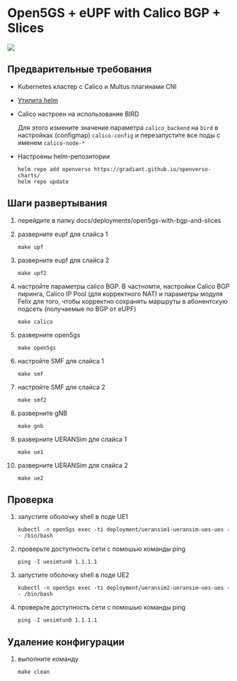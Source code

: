 # Open5GS + eUPF with Calico BGP + Slices

![](./schema.png)

## Предварительные требования

- Kubernetes кластер с Calico и Multus плагинами CNI
- [Утилита helm](https://helm.sh/docs/intro/install/)
- Calico настроен на использование BIRD

    Для этого измените значение параметра `calico_backend` на `bird` в настройках (configmap) `calico-config` и перезапустите все поды с именем `calico-node-*`

- Настроены helm-репозитории

    ```
    helm repo add openverso https://gradiant.github.io/openverso-charts/
    helm repo update
    ```

## Шаги развертывания

1. перейдите в папку docs/deployments/open5gs-with-bgp-and-slices

1. разверните eupf для слайса 1

    `make upf`

2. разверните eupf для слайса 2

    `make upf2`

1. настройте параметры calico BGP. В частномти, настройки Calico BGP пиринга, Calico IP Pool (для корректного NAT) и параметры модуля Felix для того, чтобы корректно сохранять маршруты в абонентскую подсеть (получаемые по BGP от eUPF)

    `make calico`

4. разверните open5gs

    `make open5gs`

5. настройте SMF для слайса 1

    `make smf`

6. настройте SMF для слайса 2

    `make smf2`

7. разверните gNB

    `make gnb`

8. разверните UERANSim для слайса 1

    `make ue1`

9. разверните UERANSim для слайса 2

    `make ue2`

## Проверка

1. запустите оболочку shell в поде UE1

    `kubectl -n open5gs exec -ti deployment/ueransim1-ueransim-ues-ues -- /bin/bash`

2. проверьте доступность сети с помошью команды ping

    `ping -I uesimtun0 1.1.1.1`

3. запустите оболочку shell в поде UE2

    `kubectl -n open5gs exec -ti deployment/ueransim2-ueransim-ues-ues -- /bin/bash`

4. проверьте доступность сети с помошью команды ping

    `ping -I uesimtun0 1.1.1.1`

## Удаление конфигурации

1. выполните команду

    `make clean`
